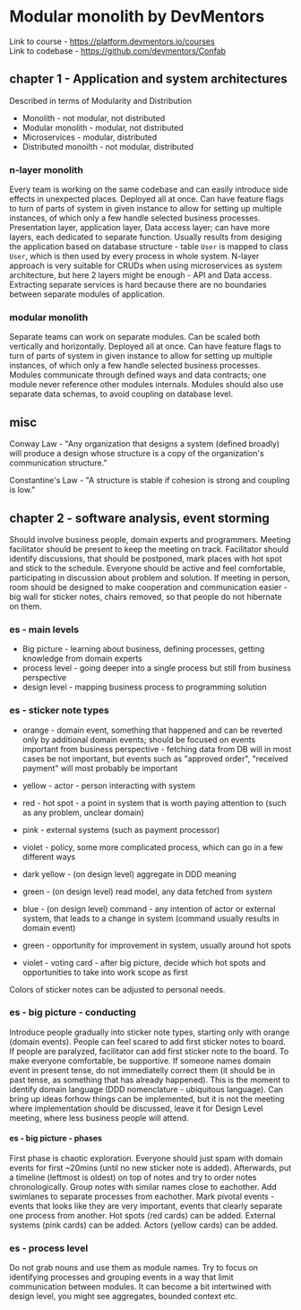 # Modular monolith by DevMentors

Link to course - <https://platform.devmentors.io/courses>  
Link to codebase - <https://github.com/devmentors/Confab>


## chapter 1 - Application and system architectures

Described in terms of Modularity and Distribution

- Monolith - not modular, not distributed
- Modular monolith - modular, not distributed
- Microservices - modular, distributed
- Distributed monoilth - not modular, distributed

### n-layer monolith

Every team is working on the same codebase and can easily introduce side effects in unexpected places.
Deployed all at once.
Can have feature flags to turn of parts of system in given instance to allow for setting up multiple instances, of which only a few handle selected business processes.
Presentation layer, application layer, Data access layer; can have more layers, each dedicated to separate function.
Usually results from desiging the application based on database structure - table `User` is mapped to class `User`, which is then used by every process in whole system.
N-layer approach is very suitable for CRUDs when using microservices as system architecture, but here 2 layers might be enough - API and Data access. 
Extracting separate services is hard because there are no boundaries between separate modules of application.

### modular monolith

Separate teams can work on separate modules.
Can be scaled both vertically and horizontally.
Deployed all at once.
Can have feature flags to turn of parts of system in given instance to allow for setting up multiple instances, of which only a few handle selected business processes.
Modules communicate through defined ways and data contracts; one module never reference other modules internals.
Modules should also use separate data schemas, to avoid coupling on database level.

## misc 

Conway Law - "Any organization that designs a system
(defined broadly) will produce a design whose
structure is a copy of the organization's
communication structure."

Constantine's Law - "A structure is stable if cohesion is strong and coupling is low."


## chapter 2 - software analysis, event storming

Should involve business people, domain experts and programmers.
Meeting facilitator should be present to keep the meeting on track.
Facilitator should identify discussions, that should be postponed, mark places with hot spot and stick to the schedule.
Everyone should be active and feel comfortable, participating in discussion about problem and solution.
If meeting in person, room should be designed to make cooperation and communication easier - big wall for sticker notes, chairs removed, so that people do not hibernate on them.

### es - main levels
- Big picture - learning about business, defining processes, getting knowledge from domain experts
- process level - going deeper into a single process but still from business perspective
- design level - mapping business process to programming solution

### es - sticker note types

- orange - domain event, something that happened and can be reverted only by additional domain events; should be focused on events important from business perspective - fetching data from DB will in most cases be not important, but events such as "approved order", "received payment" will most probably be important
- yellow - actor - person interacting with system
- red - hot spot - a point in system that is worth paying attention to (such as any problem, unclear domain) 
- pink - external systems (such as payment processor)

- violet - policy, some more complicated process, which can go in a few different ways
- dark yellow - (on design level) aggregate in DDD meaning
- green - (on design level) read model, any data fetched from system
- blue - (on design level) command - any intention of actor or external system, that leads to a change in system (command usually results in domain event)
- green - opportunity for improvement in system, usually around hot spots
- violet - voting card - after big picture, decide which hot spots and opportunities to take into work scope as first

Colors of sticker notes can be adjusted to personal needs.

### es - big picture - conducting

Introduce people gradually into sticker note types, starting only with orange (domain events).
People can feel scared to add first sticker notes to board.
If people are paralyzed, facilitator can add first sticker note to the board.
To make everyone comfortable, be supportive. If someone names domain event in present tense, do not immediatelly correct them (it should be in past tense, as something that has already happened).
This is the moment to identify domain language (DDD nomenclature - ubiquitous language).
Can bring up ideas forhow things can be implemented, but it is not the meeting where implementation should be discussed, leave it for Design Level meeting, where less business people will attend.

#### es - big picture - phases
 
First phase is chaotic exploration. Everyone should just spam with domain events for first ~20mins (until no new sticker note is added).
Afterwards, put a timeline (leftmost is oldest) on top of notes and try to order notes chronologically.
Group notes with similar names close to eachother.
Add swimlanes to separate processes from eachother.
Mark pivotal events - events that looks like they are very important, events that clearly separate one process from another.
Hot spots (red cards) can be added.
External systems (pink cards) can be added.
Actors (yellow cards) can be added.

### es - process level

Do not grab nouns and use them as module names.
Try to focus on identifying processes and grouping events in a way that limit communication between modules.
It can become a bit intertwined with design level, you might see aggregates, bounded context etc.